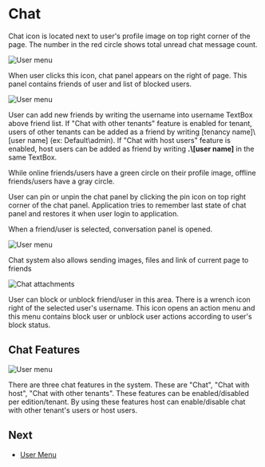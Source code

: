 # Chat

Chat icon is located next to user's profile image on top right corner of the page. The number in the red circle shows total unread chat message count.

<img src="D:/Github/documents/docs/en/images/chat-icon-1.png" alt="User menu" class="img-thumbnail" />

When user clicks this icon, chat panel appears on the right of page. This panel contains friends of user and list of blocked users.

<img src="D:/Github/documents/docs/en/images/chat-friends-1.png" alt="User menu" class="img-thumbnail" />

User can add new friends by writing the username into username TextBox above friend list. If "Chat with other tenants" feature is enabled for tenant, users of other tenants can be added as a friend by writing
\[tenancy name\]\\\[user name\] (ex: Default\\admin). If "Chat with host users" feature is enabled, host users can be added as friend by writing  **.\\\[user name\]** in the same TextBox.

While online friends/users have a green circle on their profile image, offline friends/users have a gray circle.

User can pin or unpin the chat panel by clicking the pin icon on top right corner of the chat panel. Application tries to remember last state of chat panel and restores it when user login to application.

When a friend/user is selected, conversation panel is opened.

<img src="D:/Github/documents/docs/en/images/chat-conversation-1.png" alt="User menu" class="img-thumbnail" />

Chat system also allows sending images, files and link of current page to friends

<img src="D:/Github/documents/docs/en/images/chat-attachments-core.png" alt="Chat attachments" class="img-thumbnail" />

User can block or unblock friend/user in this area. There is a wrench icon right of the selected user's username. This icon opens an action menu and this menu contains block user or unblock user actions according to user's block status.

## Chat Features

<img src="D:/Github/documents/docs/en/images/chat-features-1.png" alt="User menu" class="img-thumbnail" />

There are three chat features in the system. These are "Chat", "Chat with host", "Chat with other tenants". These features can be enabled/disabled per edition/tenant. By using these features host can enable/disable chat with other tenant's users or host users.

## Next

- [User Menu](Features-Angular-User-Menu)

